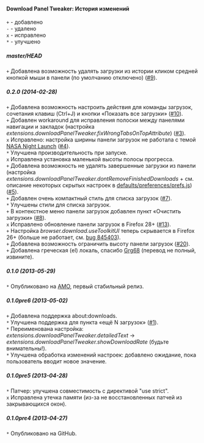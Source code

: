 ﻿#### Download Panel Tweaker: История изменений

`+` - добавлено<br>
`-` - удалено<br>
`x` - исправлено<br>
`*` - улучшено<br>

##### master/HEAD
`+` Добавлена возможность удалять загрузки из истории кликом средней кнопкой мыши в панели (по умолчанию отключено) (<a href="https://github.com/Infocatcher/Download_Panel_Tweaker/issues/9">#9</a>).<br>

##### 0.2.0 (2014-02-28)
`+` Добавлена возможность настроить действия для команды загрузок, сочетания клавиш (Ctrl+J) и кнопки «Показать все загрузки» (<a href="https://github.com/Infocatcher/Download_Panel_Tweaker/issues/10">#10</a>).<br>
`+` Добавлен workaround для исправления полоски между панелями навигации и закладок (настройка <em>extensions.downloadPanelTweaker.fixWrongTabsOnTopAttribute</em>) (<a href="https://github.com/Infocatcher/Download_Panel_Tweaker/issues/3">#3</a>).<br>
`x` Исправлено: настройка ширины панели загрузок не работала с темой <a href="https://addons.mozilla.org/firefox/addon/nasa-night-launch/">NASA Night Launch</a> (<a href="https://github.com/Infocatcher/Download_Panel_Tweaker/issues/4">#4</a>).<br>
`*` Улучшена производительность при запуске.<br>
`x` Исправлена установка маленькой высоты полосы прогресса.<br>
`+` Добавлена возможность не удалять завершенные загрузки из панели (настройка <em>extensions.downloadPanelTweaker.dontRemoveFinishedDownloads</em> + см. описание некоторых скрытых настроек в <a href="https://github.com/Infocatcher/Download_Panel_Tweaker/blob/master/defaults/preferences/prefs.js">defaults/preferences/prefs.js</a>) (<a href="https://github.com/Infocatcher/Download_Panel_Tweaker/issues/5">#5</a>).<br>
`+` Добавлен очень компактный стиль для списка загрузок (<a href="https://github.com/Infocatcher/Download_Panel_Tweaker/issues/7">#7</a>).<br>
`*` Улучшены стили для списка загрузок.<br>
`+` В контекстное меню панели загрузок добавлен пункт «Очистить загрузки» (<a href="https://github.com/Infocatcher/Download_Panel_Tweaker/issues/8">#8</a>).<br>
`x` Исправлено обновление панели загрузок в Firefox 28+ (<a href="https://github.com/Infocatcher/Download_Panel_Tweaker/issues/13">#13</a>).<br>
`+` Настройка <em>browser.download.useToolkitUI</em> теперь скрывается в Firefox 26+ (больше не работает, см. <a href="https://bugzilla.mozilla.org/show_bug.cgi?id=845403">bug 845403</a>).<br>
`+` Добавлена возможность ограничить высоту панели загрузок (<a href="https://github.com/Infocatcher/Download_Panel_Tweaker/issues/20">#20</a>).<br>
`+` Добавлена греческая (el) локаль, спасибо <a href="http://forums.mozillazine.org/memberlist.php?mode=viewprofile&u=1595963">Grg68</a> (перевод не полный, извините).<br>

##### 0.1.0 (2013-05-29)
`*` Опубликовано на <a href="https://addons.mozilla.org/">AMO</a>, первый стабильный релиз.<br>

##### 0.1.0pre6 (2013-05-02)
`+` Добавлена поддержка about:downloads.<br>
`*` Улучшена поддержка для пункта «ещё N загрузок» (<a href="https://github.com/Infocatcher/Download_Panel_Tweaker/issues/1">#1</a>).<br>
`*` Переименована настройка: <em>extensions.downloadPanelTweaker.detailedText</em> -> <em>extensions.downloadPanelTweaker.showDownloadRate</em> (будьте внимательны!).<br>
`*` Улучшена обработка изменений настроек: добавлено ожидание, пока пользователь вводит новое значение.<br>

##### 0.1.0pre5 (2013-04-28)
`*` Патчер: улучшена совместимость с директивой "use strict".<br>
`x` Исправлена утечка памяти (из-за не восстановленных патчей из закрывающихся окон).<br>

##### 0.1.0pre4 (2013-04-27)
`*` Опубликовано на GitHub.<br>